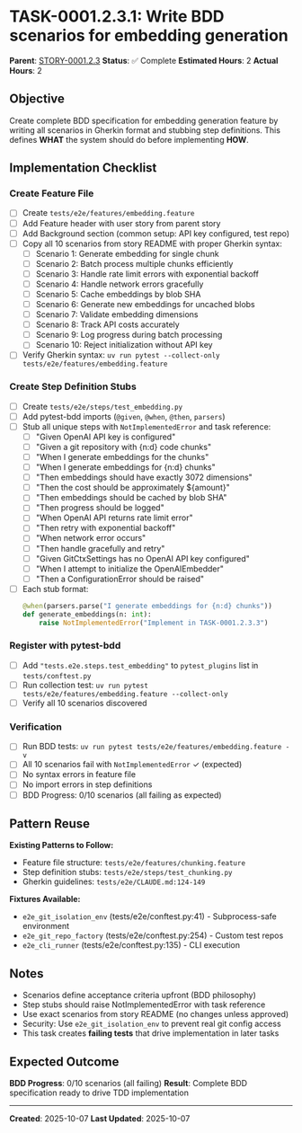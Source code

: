 # TASK-0001.2.3.1: Write BDD scenarios for embedding generation

**Parent**: [STORY-0001.2.3](README.md)
**Status**: ✅ Complete
**Estimated Hours**: 2
**Actual Hours**: 2

## Objective

Create complete BDD specification for embedding generation feature by writing all scenarios in Gherkin format and stubbing step definitions. This defines **WHAT** the system should do before implementing **HOW**.

## Implementation Checklist

### Create Feature File
- [ ] Create `tests/e2e/features/embedding.feature`
- [ ] Add Feature header with user story from parent story
- [ ] Add Background section (common setup: API key configured, test repo)
- [ ] Copy all 10 scenarios from story README with proper Gherkin syntax:
  - [ ] Scenario 1: Generate embedding for single chunk
  - [ ] Scenario 2: Batch process multiple chunks efficiently
  - [ ] Scenario 3: Handle rate limit errors with exponential backoff
  - [ ] Scenario 4: Handle network errors gracefully
  - [ ] Scenario 5: Cache embeddings by blob SHA
  - [ ] Scenario 6: Generate new embeddings for uncached blobs
  - [ ] Scenario 7: Validate embedding dimensions
  - [ ] Scenario 8: Track API costs accurately
  - [ ] Scenario 9: Log progress during batch processing
  - [ ] Scenario 10: Reject initialization without API key
- [ ] Verify Gherkin syntax: `uv run pytest --collect-only tests/e2e/features/embedding.feature`

### Create Step Definition Stubs
- [ ] Create `tests/e2e/steps/test_embedding.py`
- [ ] Add pytest-bdd imports (`@given`, `@when`, `@then`, `parsers`)
- [ ] Stub all unique steps with `NotImplementedError` and task reference:
  - [ ] "Given OpenAI API key is configured"
  - [ ] "Given a git repository with {n:d} code chunks"
  - [ ] "When I generate embeddings for the chunks"
  - [ ] "When I generate embeddings for {n:d} chunks"
  - [ ] "Then embeddings should have exactly 3072 dimensions"
  - [ ] "Then the cost should be approximately ${amount}"
  - [ ] "Then embeddings should be cached by blob SHA"
  - [ ] "Then progress should be logged"
  - [ ] "When OpenAI API returns rate limit error"
  - [ ] "Then retry with exponential backoff"
  - [ ] "When network error occurs"
  - [ ] "Then handle gracefully and retry"
  - [ ] "Given GitCtxSettings has no OpenAI API key configured"
  - [ ] "When I attempt to initialize the OpenAIEmbedder"
  - [ ] "Then a ConfigurationError should be raised"
- [ ] Each stub format:
  ```python
  @when(parsers.parse("I generate embeddings for {n:d} chunks"))
  def generate_embeddings(n: int):
      raise NotImplementedError("Implement in TASK-0001.2.3.3")
  ```

### Register with pytest-bdd
- [ ] Add `"tests.e2e.steps.test_embedding"` to `pytest_plugins` list in `tests/conftest.py`
- [ ] Run collection test: `uv run pytest tests/e2e/features/embedding.feature --collect-only`
- [ ] Verify all 10 scenarios discovered

### Verification
- [ ] Run BDD tests: `uv run pytest tests/e2e/features/embedding.feature -v`
- [ ] All 10 scenarios fail with `NotImplementedError` ✓ (expected)
- [ ] No syntax errors in feature file
- [ ] No import errors in step definitions
- [ ] BDD Progress: 0/10 scenarios (all failing as expected)

## Pattern Reuse

**Existing Patterns to Follow:**
- Feature file structure: `tests/e2e/features/chunking.feature`
- Step definition stubs: `tests/e2e/steps/test_chunking.py`
- Gherkin guidelines: `tests/e2e/CLAUDE.md:124-149`

**Fixtures Available:**
- `e2e_git_isolation_env` (tests/e2e/conftest.py:41) - Subprocess-safe environment
- `e2e_git_repo_factory` (tests/e2e/conftest.py:254) - Custom test repos
- `e2e_cli_runner` (tests/e2e/conftest.py:135) - CLI execution

## Notes

- Scenarios define acceptance criteria upfront (BDD philosophy)
- Step stubs should raise NotImplementedError with task reference
- Use exact scenarios from story README (no changes unless approved)
- Security: Use `e2e_git_isolation_env` to prevent real git config access
- This task creates **failing tests** that drive implementation in later tasks

## Expected Outcome

**BDD Progress**: 0/10 scenarios (all failing)
**Result**: Complete BDD specification ready to drive TDD implementation

---

**Created**: 2025-10-07
**Last Updated**: 2025-10-07
